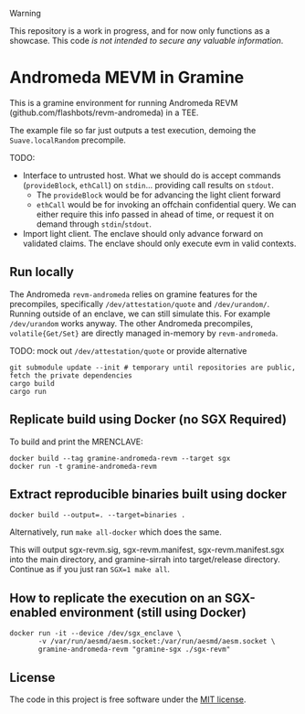 > [!WARNING]
> This repository is a work in progress, and for now only functions as a showcase. This code *is not intended to secure any valuable information*.

# Andromeda MEVM in Gramine

This is a gramine environment for running Andromeda REVM (github.com/flashbots/revm-andromeda) in a TEE.

The example file so far just outputs a test execution, demoing the `Suave.localRandom` precompile.

TODO: 
- Interface to untrusted host. What we should do is accept commands (`provideBlock`, `ethCall`) on `stdin`... providing call results on `stdout`.
   - The `provideBlock` would be for advancing the light client forward
   - `ethCall` would be for invoking an offchain confidential query. We can either require this info passed in ahead of time, or request it on demand through `stdin`/`stdout`.
- Import light client. The enclave should only advance forward on validated claims. The enclave should only execute evm in valid contexts.

## Run locally

The Andromeda `revm-andromeda` relies on gramine features for the precompiles, specifically `/dev/attestation/quote` and `/dev/urandom/`.
Running outside of an enclave, we can still simulate this. For example `/dev/urandom` works anyway. The other Andromeda precompiles, `volatile{Get/Set}` are directly managed in-memory by `revm-andromeda`. 

TODO: mock out `/dev/attestation/quote` or provide alternative

```shell
git submodule update --init # temporary until repositories are public, fetch the private dependencies
cargo build
cargo run
```

## Replicate build using Docker (no SGX Required)
To build and print the MRENCLAVE:
```shell
docker build --tag gramine-andromeda-revm --target sgx
docker run -t gramine-andromeda-revm
```

## Extract reproducible binaries built using docker

```shell
docker build --output=. --target=binaries .
```
Alternatively, run `make all-docker` which does the same.

This will output sgx-revm.sig, sgx-revm.manifest, sgx-revm.manifest.sgx into the main directory, and gramine-sirrah into target/release directory. Continue as if you just ran `SGX=1 make all`.

## How to replicate the execution on an SGX-enabled environment (still using Docker)

```shell
docker run -it --device /dev/sgx_enclave \
       -v /var/run/aesmd/aesm.socket:/var/run/aesmd/aesm.socket \
       gramine-andromeda-revm "gramine-sgx ./sgx-revm"
```

## License

The code in this project is free software under the [MIT license](LICENSE).

